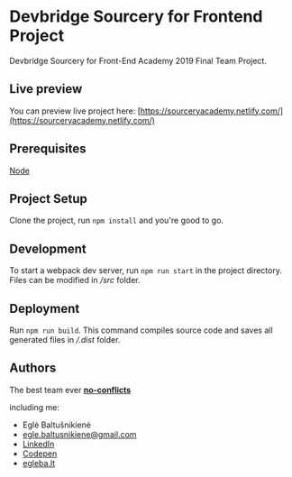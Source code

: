 # Devbridge Sourcery for Frontend Project

Devbridge Sourcery for Front-End Academy 2019 Final Team Project.



## Live preview

You can preview live project here:
[https://sourceryacademy.netlify.com/](https://sourceryacademy.netlify.com/)



## Prerequisites

[Node](https://nodejs.org/en/)



## Project Setup

Clone the project, run `npm install` and you're good to go.



## Development

To start a webpack dev server, run `npm run start` in the project directory.
Files can be modified in */src* folder.



## Deployment

Run `npm run build`. This command compiles source code and saves all generated files in */.dist* folder.



## Authors


The best team ever [**no-conflicts**](https://www.facebook.com/devbridge/photos/a.2566571313396895/2566577170062976/?type=3&theater) 

including me:
* Eglė Baltušnikienė
* egle.baltusnikiene@gmail.com
* [LinkedIn](https://www.linkedin.com/in/egl%C4%97-baltu%C5%A1nikien%C4%97-22368b60/)
* [Codepen](https://codepen.io/egleba/)
* [egleba.lt](http://egleba.lt/)